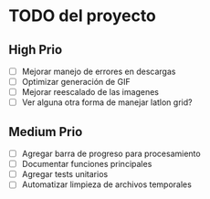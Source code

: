 # TODO del proyecto


## High Prio
- [ ] Mejorar manejo de errores en descargas
- [ ] Optimizar generación de GIF
- [ ] Mejorar reescalado de las imagenes 
- [ ] Ver alguna otra forma de manejar latlon grid?

## Medium Prio
- [ ] Agregar barra de progreso para procesamiento
- [ ] Documentar funciones principales
- [ ] Agregar tests unitarios
- [ ] Automatizar limpieza de archivos temporales
